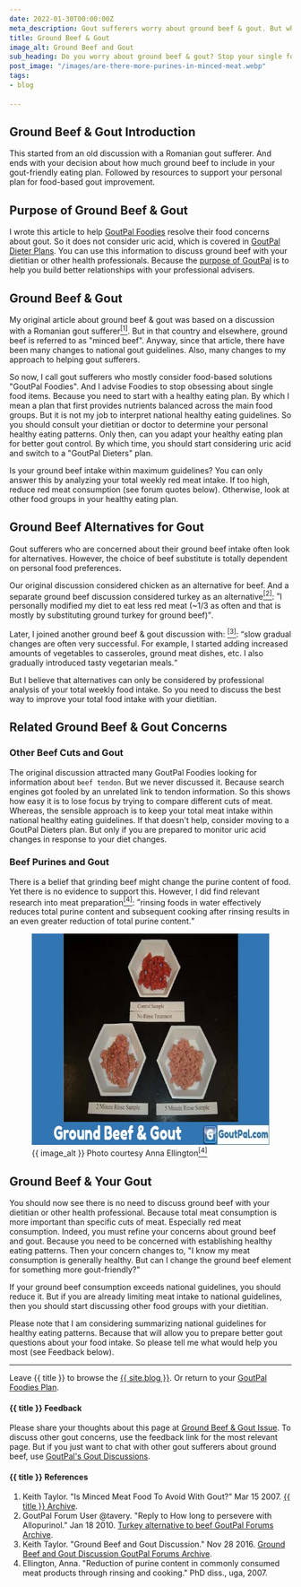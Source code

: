 ```yaml
---
date: 2022-01-30T00:00:00Z
meta_description: Gout sufferers worry about ground beef & gout. But what about the rest of your diet? See how to resolve your gouty beefy concerns.
title: Ground Beef & Gout
image_alt: Ground Beef and Gout
sub_heading: Do you worry about ground beef & gout? Stop your single food concerns. Start eating beef in gout-friendly eating habits.
post_image: "/images/are-there-more-purines-in-minced-meat.webp"
tags:
- blog

---
```


<h2 id="intro">Ground Beef & Gout Introduction</h2>

This started from an old discussion with a Romanian gout sufferer. And ends with your decision about how much ground beef to include in your gout-friendly eating plan. Followed by resources to support your personal plan for food-based gout improvement.

<h2 id="intent">Purpose of Ground Beef & Gout</h2>

I wrote this article to help <a href="/9569/goutpal-plan-for-gout-foodies/">GoutPal Foodies</a> resolve their food concerns about gout. So it does not consider uric acid, which is covered in <a href="/9601/goutpal-plan-for-gout-dieters/">GoutPal Dieter Plans</a>. You can use this information to discuss ground beef with your dietitian or other health professionals. Because the <a href="/blog/purpose-of-goutpal-com/">purpose of GoutPal</a> is to help you build better relationships with your professional advisers.

<h2 id="gout">Ground Beef & Gout</h2>

My original article about ground beef & gout was based on a discussion with a Romanian gout sufferer<a href="#ref1"><sup>[1]</sup></a>. But in that country and elsewhere, ground beef is referred to as "minced beef". Anyway, since that article, there have been many changes to national gout guidelines. Also, many changes to my approach to helping gout sufferers.

So now, I call gout sufferers who mostly consider food-based solutions "GoutPal Foodies". And I advise Foodies to stop obsessing about single food items. Because you need to start with a healthy eating plan. By which I mean a plan that first provides nutrients balanced across the main food groups. But it is not my job to interpret national healthy eating guidelines. So you should consult your dietitian or doctor to determine your personal healthy eating patterns. Only then, can you adapt your healthy eating plan for better gout control. By which time, you should start considering uric acid and switch to a "GoutPal Dieters" plan.

Is your ground beef intake within maximum guidelines? You can only answer this by analyzing your total weekly red meat intake. If too high, reduce red meat consumption (see forum quotes below). Otherwise, look at other food groups in your healthy eating plan.

<h2 id="alternative">Ground Beef Alternatives for Gout</h2>

Gout sufferers who are concerned about their ground beef intake often look for alternatives. However, the choice of beef substitute is totally dependent on personal food preferences.

Our original discussion considered chicken as an alternative for beef. And a separate ground beef discussion considered turkey as an alternative<a href="#ref2"><sup>[2]</sup></a>: <q cite="/gout-pal-forum/please-help-my-gout/how-long-to-presevere-with-allopurinol/#post-3783">I personally modified my diet to eat less red meat (~1/3 as often and that is mostly by substituting ground turkey for ground beef)</q>. 

Later, I joined another ground beef & gout discussion with: <a href="#ref3"><sup>[3]</sup></a>: <q cite="https://goutpal.net/forums/topic/can-i-ever-have-beef-again/#post-2282">slow gradual changes are often very successful. For example, I started adding increased amounts of vegetables to casseroles, ground meat dishes, etc. I also gradually introduced tasty vegetarian meals.</q>

But I believe that alternatives can only be considered by professional analysis of your total weekly food intake. So you need to discuss the best way to improve your total food intake with your dietitian.

<h2 id="concerns">Related Ground Beef & Gout Concerns</h2>

<h3 id="cuts">Other Beef Cuts and Gout</h3>

The original discussion attracted many GoutPal Foodies looking for information about `beef tendon`. But we never discussed it. Because search engines got fooled by an unrelated link to tendon information. So this shows how easy it is to lose focus by trying to compare different cuts of meat. Whereas, the sensible approach is to keep your total meat intake within national healthy eating guidelines. If that doesn't help, consider moving to a GoutPal Dieters plan. But only if you are prepared to monitor uric acid changes in response to your diet changes.

<h3 id="purine">Beef Purines and Gout</h3>

There is a belief that grinding beef might change the purine content of food. Yet there is no evidence to support this. However, I did find relevant research into meat preparation<a href="#ref4"><sup>[4]</sup></a>: <q cite="https://getd.libs.uga.edu/pdfs/ellington_anna_k_200708_ms.pdf">rinsing foods in water effectively reduces total purine content and subsequent cooking after rinsing results in an even greater reduction of total purine content.</q>

<figure id="image" class="inner">
<img src="/images/are-there-more-purines-in-minced-meat.webp" alt="{{ image_alt }}"  width="610" height="377">
  <figcaption>{{ image_alt }} Photo courtesy Anna Ellington<a href="#ref4"><sup>[4]</sup></a></figcaption>
</figure>

<h2 id="next">Ground Beef & Your Gout</h2>

You should now see there is no need to discuss ground beef with your dietitian or other health professional. Because total meat consumption is more important than specific cuts of meat. Especially red meat consumption. Indeed, you must refine your concerns about ground beef and gout. Because you need to be concerned with establishing healthy eating patterns. Then your concern changes to, "I know my meat consumption is generally healthy. But can I change the ground beef element for something more gout-friendly?"

If your ground beef consumption exceeds national guidelines, you should reduce it. But if you are already limiting meat intake to national guidelines, then you should start discussing other food groups with your dietitian.

Please note that I am considering summarizing national guidelines for healthy eating patterns. Because that will allow you to prepare better gout questions about your food intake. So please tell me what would help you most (see Feedback below).

***

Leave {{ title }} to browse the <a href="/blog">{{ site.blog }}</a>. Or return to your <a href="/9569/goutpal-plan-for-gout-foodies/">GoutPal Foodies Plan</a>.

<h4 id="feedback">{{ title }} Feedback</h4>

Please share your thoughts about this page at <a href="{{ site.social_links.GitHub }}issues/28">Ground Beef & Gout Issue</a>. To discuss other gout concerns, use the feedback link for the most relevant page. But if you just want to chat with other gout sufferers about ground beef, use <a href="{{ site.social_links.GitHub }}discussions">GoutPal's Gout Discussions</a>.

<h4 id="refs">{{ title }} References</h4>
<ol>
	<li id="ref1">Keith Taylor. "Is Minced Meat Food To Avoid With Gout?" Mar 15 2007. <a href="https://web.archive.org/web/20070317223844/gout-pal.com/food-to-avoid-with-gout/2007/03/">{{ title }} Archive</a>.</li>
	<li id="ref2">GoutPal Forum User @tavery. "Reply to How long to persevere with Allopurinol." Jan 18 2010. <a href="https://web.archive.org/web/20150907133232/http://www.gout-pal.com/gout-pal-forum/please-help-my-gout/how-long-to-presevere-with-allopurinol/#post-3783">Turkey alternative to beef GoutPal Forums Archive</a>.</li>
	<li id="ref3">Keith Taylor. "Ground Beef and Gout Discussion." Nov 28 2016. <a href="https://web.archive.org/web/20201202224718/https://goutpal.net/forums/topic/can-i-ever-have-beef-again/#post-2282">Ground Beef and Gout Discussion GoutPal Forums Archive</a>.</li>
	<li id="ref4">Ellington, Anna. "Reduction of purine content in commonly consumed meat products through rinsing and cooking." PhD diss., uga, 2007.</li>
</ol>
